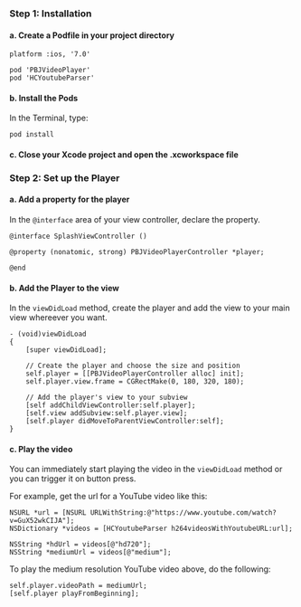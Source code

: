 ### Step 1: Installation

#### a. Create a Podfile in your project directory

```
platform :ios, '7.0'

pod 'PBJVideoPlayer'
pod 'HCYoutubeParser'
```

#### b. Install the Pods

In the Terminal, type:

```
pod install
```

#### c. Close your Xcode project and open the .xcworkspace file

### Step 2: Set up the Player

#### a. Add a property for the player

In the `@interface` area of your view controller, declare the property.

```
@interface SplashViewController ()

@property (nonatomic, strong) PBJVideoPlayerController *player;

@end
```

#### b. Add the Player to the view

In the `viewDidLoad` method, create the player and add the view to your main view whereever you want.

```
- (void)viewDidLoad
{
    [super viewDidLoad];

    // Create the player and choose the size and position
    self.player = [[PBJVideoPlayerController alloc] init];
    self.player.view.frame = CGRectMake(0, 180, 320, 180);
    
    // Add the player's view to your subview
    [self addChildViewController:self.player];
    [self.view addSubview:self.player.view];
    [self.player didMoveToParentViewController:self];
}
```

#### c. Play the video

You can immediately start playing the video in the `viewDidLoad` method or you can trigger it on button press.

For example, get the url for a YouTube video like this:

```
NSURL *url = [NSURL URLWithString:@"https://www.youtube.com/watch?v=GuX52wkCIJA"];
NSDictionary *videos = [HCYoutubeParser h264videosWithYoutubeURL:url];

NSString *hdUrl = videos[@"hd720"];
NSString *mediumUrl = videos[@"medium"];
```

To play the medium resolution YouTube video above, do the following:

```
self.player.videoPath = mediumUrl;
[self.player playFromBeginning];
```
